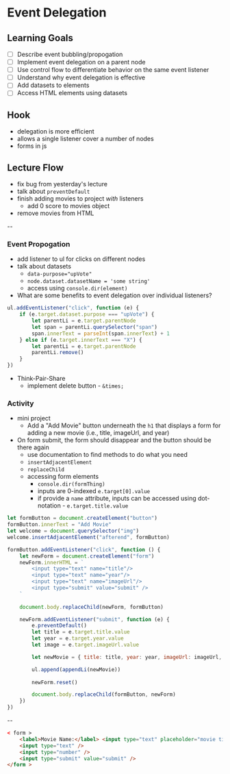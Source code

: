 # Event Delegation
 
## Learning Goals

- [ ] Describe event bubbling/propogation
- [ ] Implement event delegation on a parent node
- [ ] Use control flow to differentiate behavior on the same event listener
- [ ] Understand why event delegation is effective
- [ ] Add datasets to elements 
- [ ] Access HTML elements using datasets

## Hook

* delegation is more efficient
* allows a single listener cover a number of nodes
* forms in js

## Lecture Flow

* fix bug from yesterday's lecture
* talk about `preventDefault`
* finish adding movies to project *with* listeners
    * add 0 score to movies object 
* remove movies from HTML

--
### Event Propogation

* add listener to ul for clicks on different nodes
* talk about datasets
    * `data-purpose="upVote"` 
    * `node.dataset.datasetName = 'some string'`
    * access using `console.dir(element)` 
* What are some benefits to event delegation over individual listeners?

```javascript
ul.addEventListener("click", function (e) {
    if (e.target.dataset.purpose === "upVote") {
        let parentLi = e.target.parentNode
        let span = parentLi.querySelector("span")
        span.innerText = parseInt(span.innerText) + 1
    } else if (e.target.innerText === "X") {
        let parentLi = e.target.parentNode
        parentLi.remove()
    }
})
```

* Think-Pair-Share
    * implement delete button - `&times;`

### Activity

* mini project
    *  Add a "Add Movie" button underneath the `h1` that displays a form for adding a new movie (i.e., title, imageUrl, and year)
*  On form submit, the form should disappear and the button should be there again
    *  use documentation to find methods to do what you need
    * `insertAdjacentElement`
    *  `replaceChild`
    *  accessing form elements
        * `console.dir(formThing)`
        * inputs are 0-indexed `e.target[0].value`
        * if provide a `name` attribute, inputs can be accessed using dot-notation - `e.target.title.value`
    
```javascript
let formButton = document.createElement("button")
formButton.innerText = "Add Movie"
let welcome = document.querySelector("img")
welcome.insertAdjacentElement("afterend", formButton)

formButton.addEventListener("click", function () {
    let newForm = document.createElement("form")
    newForm.innerHTML = `
        <input type="text" name="title"/>
        <input type="text" name="year"/>
        <input type="text" name="imageUrl"/>
        <input type="submit" value="submit" />
    `
    
    document.body.replaceChild(newForm, formButton)

    newForm.addEventListener("submit", function (e) {
        e.preventDefault()
        let title = e.target.title.value
        let year = e.target.year.value
        let image = e.target.imageUrl.value

        let newMovie = { title: title, year: year, imageUrl: imageUrl, score: 0 }

        ul.append(appendLi(newMovie))
        
        newForm.reset()

        document.body.replaceChild(formButton, newForm)
    })
})
```
--
```html
< form >
    <label>Movie Name:</label> <input type="text" placeholder="movie title"/>
    <input type="text" />
    <input type="number" />
    <input type="submit" value="submit" />
</form >
```